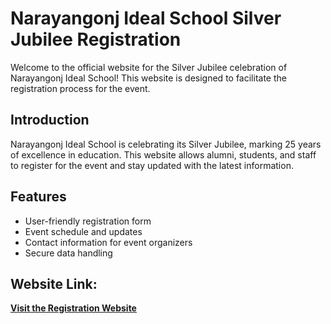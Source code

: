 # Narayangonj Ideal School Silver Jubilee Registration

Welcome to the official website for the Silver Jubilee celebration of Narayangonj Ideal School! This website is designed to facilitate the registration process for the event.


## Introduction
Narayangonj Ideal School is celebrating its Silver Jubilee, marking 25 years of excellence in education. This website allows alumni, students, and staff to register for the event and stay updated with the latest information.

## Features
- User-friendly registration form
- Event schedule and updates
- Contact information for event organizers
- Secure data handling

## Website Link:
**[Visit the Registration Website](https:nissilverjubilee.free.nf)**

